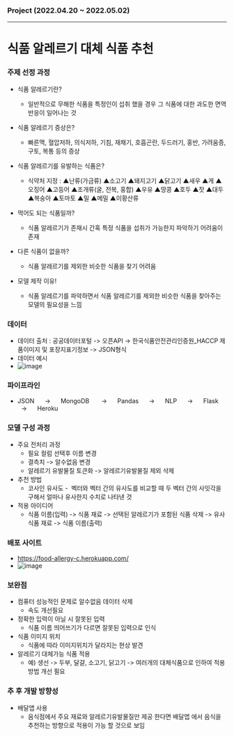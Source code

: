 ### Project (2022.04.20 ~ 2022.05.02)
- - -
# 식품 알레르기 대체 식품 추천

### 주제 선정 과정
- 식품 알레르기란?
  - 일반적으로 무해한 식품을 특정인이 섭취 했을 경우 그 식품에 대한 과도한 면역 반응이 일어나는 것
- 식품 알레르기 증상은?
  - 빠른맥, 혈압저하, 의식저하, 기침, 재채기, 호흡곤란, 두드러기, 홍반, 가려움증, 구토, 복통 등의 증상 
- 식품 알레르기를 유발하는 식품은?
  - 식약처 지정 : ▲난류(가금류) ▲소고기 ▲돼지고기 ▲닭고기 ▲새우 ▲게 ▲오징어 ▲고등어 ▲조개류(굴, 전복, 홍합) ▲우유 ▲땅콩 ▲호두 ▲잣 ▲대두 ▲복숭아 ▲토마토 ▲밀 ▲메밀 ▲이황산류

- 먹어도 되는 식품일까?
  - 식품 알레르기가 존재시 간혹 특정 식품을 섭취가 가능한지 파악하기 어려움이 존재 
- 다른 식품이 없을까?
  - 식품 알레르기를 제외한 비슷한 식품을 찾기 어려움
- 모델 제작 이유!
  - 식품 알레르기를 파악하면서 식품 알레르기를 제외한 비슷한 식품을 찾아주는 모델의 필요성을 느낌


### 데이터 
- 데이터 출처 : 공공데이터포털 -> 오픈API -> 한국식품안전관리인증원_HACCP 제품이미지 및 포장지표기정보 -> JSON형식
- 데이터 예시
- ![image](https://user-images.githubusercontent.com/78893090/169684646-b2e64c39-5ecb-4eaf-9d8b-3e8d19549f61.png)

### 파이프라인
- JSON      ->      MongoDB       ->      Pandas      ->      NLP      ->      Flask      ->      Heroku

### 모델 구성 과정
- 주요 전처리 과정
  - 필요 컬럼 선택후 이름 변경
  - 결측치 -> 알수없음 변경
  - 알레르기 유발물질 토큰화 -> 알레르기유발물질 제외 삭제
- 추천 방법
  - 코사인 유사도 -  벡터와 벡터 간의 유사도를 비교할 때 두 벡터 간의 사잇각을 구해서 얼마나 유사한지 수치로 나타낸 것
- 적용 아이디어
  - 식품 이름(입력) -> 식품 재료 -> 선택된 알레르기가 포함된 식품 삭제 -> 유사 식품 재료 -> 식품 이름(출력)

### 배포 사이트
- https://food-allergy-c.herokuapp.com/
- ![image](https://user-images.githubusercontent.com/78893090/169684784-b6eb983b-e12b-4f51-83e0-b9ae5e8d2a53.png)

### 보완점
- 컴퓨터 성능적인 문제로 알수없음 데이터 삭제
  - 속도 개선필요
- 정확한 입력이 아닐 시 잘못된 입력
  - 식품 이름 띄어쓰기가 다르면 잘못된 입력으로 인식
- 식품 이미지 위치
  - 식품에 따라 이미지위치가 달라지는 현상 발견
- 알레르기 대체가능 식품 적용
  -  예) 생선 -> 두부, 달걀, 소고기, 닭고기 -> 여러개의 대체식품으로 인하여 적용방법 개선 필요

### 추 후 개발 방향성
- 배달앱 사용
  - 음식점에서 주요 재료와 알레르기유발물질만 제공 한다면 배달앱 에서 음식을 추천하는 방향으로 적용이 가능 할 것으로 보임
